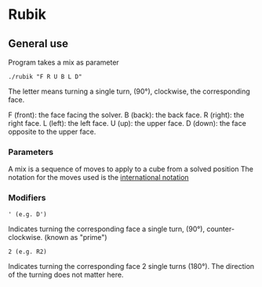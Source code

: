 # Rubik
## General use
Program takes a mix as parameter

```
./rubik "F R U B L D"
```
The letter means turning a single turn, (90°), clockwise, the corresponding face.

F (front): the face facing the solver.
B (back): the back face.
R (right): the right face.
L (left): the left face.
U (up): the upper face.
D (down): the face opposite to the upper face.

### Parameters
A mix is a sequence of moves to apply to a cube from a solved position
The notation for the moves used is the [international notation](http://www.rubiksplace.com/move-notations/)

### Modifiers
```
' (e.g. D')
```
Indicates turning the corresponding face a single turn, (90°), counter-clockwise. (known as "prime")
```
2 (e.g. R2)
```
Indicates turning the corresponding face 2 single turns (180°). The direction of the turning does not matter here.